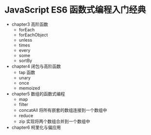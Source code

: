 # JavaScript ES6 函数式编程入门经典

- chapter3 高阶函数
  - forEach
  - forEachObject
  - unless
  - times
  - every
  - some
  - sortBy
- chapter4 闭包与高阶函数
  - tap 函数
  - unary
  - once
  - memoized
- chapter5 数组的函数式编程
  - map
  - filter
  - concatAll 将所有嵌套的数组连接到一个数组中
  - reduce
  - zip 实现将两个数组合并到一个数组中
- chapter6 柯里化与偏应用